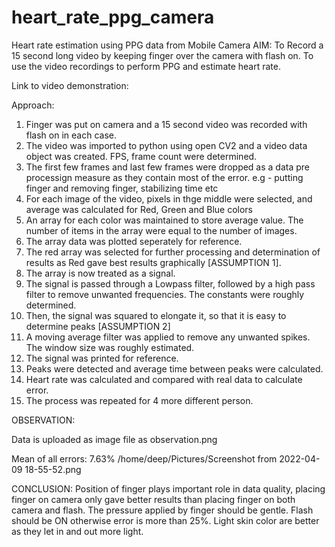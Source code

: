 # heart_rate_ppg_camera
Heart rate estimation using PPG data from Mobile Camera
AIM:
To Record a 15 second long video by keeping finger over the camera with flash on. To use the video recordings to perform PPG and estimate heart rate.


Link to video demonstration: 

Approach:

1. Finger was put on camera and a 15 second video was recorded with flash on in each case.
2. The video was imported to python using open CV2 and a video data object was created. FPS, frame count were determined.
3. The first few frames and last few frames were dropped as a data pre processign measure as they contain most of the error. e.g - putting finger and removing finger, stabilizing time etc
4. For each image of the video, pixels in thge middle were selected, and average was calculated for Red, Green and Blue colors
5. An array for each color was maintained to store average value. The number of items in the array were equal to the number of images.
6. The array data was plotted seperately for reference.
7. The red array was selected for further processing and determination of results as Red gave best results graphically [ASSUMPTION 1].
8. The array is now treated as a signal.
9. The signal is passed through a Lowpass filter, followed by a high pass filter to remove unwanted frequencies. The constants were roughly determined.
10. Then, the signal was squared to elongate it, so that it is easy to determine peaks [ASSUMPTION 2]
11. A moving average filter was applied to remove any unwanted spikes. The window size was roughly estimated.
12. The signal was printed for reference.
13. Peaks were detected and average time between peaks were calculated.
14. Heart rate was calculated and compared with real data to calculate error.
15. The process was repeated for 4 more different person.


OBSERVATION:

Data is uploaded as image file as observation.png

Mean of all errors: 7.63%
/home/deep/Pictures/Screenshot from 2022-04-09 18-55-52.png

CONCLUSION:
Position of finger plays important role in data quality, placing finger on camera only gave better results than placing finger on both
camera and flash. The pressure applied by finger should be gentle. Flash should be ON otherwise error is more than 25%. 
Light skin color are better as they let in and out more light. 
